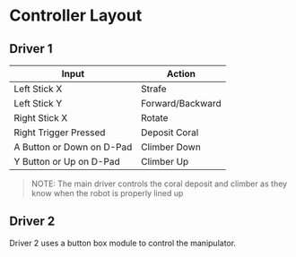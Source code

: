 # Controller Layout

## Driver 1

|Input|Action|
|-|-|
|Left Stick X|Strafe|
|Left Stick Y|Forward/Backward|
|Right Stick X|Rotate|
|Right Trigger Pressed|Deposit Coral|
|A Button or Down on D-Pad|Climber Down|
|Y Button or Up on D-Pad|Climber Up|

>NOTE: The main driver controls the coral deposit and climber as they know when the robot is properly lined up

## Driver 2

Driver 2 uses a button box module to control the manipulator.
